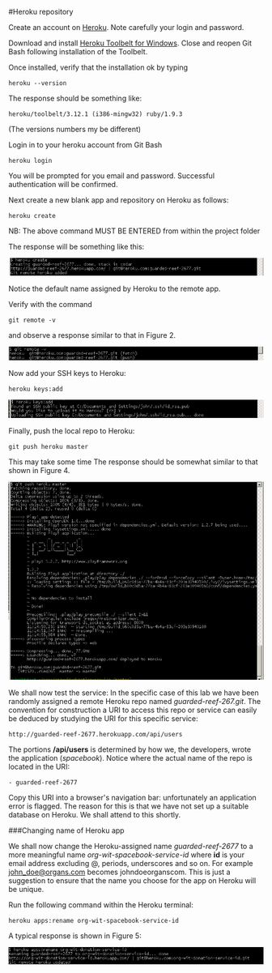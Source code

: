 #Heroku repository

Create an account on [Heroku](http://www.heroku.com). Note carefully your login and password.

Download and install [Heroku Toolbelt for Windows](https://toolbelt.heroku.com). Close and reopen Git Bash following installation of the Toolbelt. 

Once installed, verify that the installation ok by typing 

~~~
heroku --version
~~~

The response should be something like:
    
~~~
heroku/toolbelt/3.12.1 (i386-mingw32) ruby/1.9.3
~~~

(The versions numbers my be different)

Login in to your heroku account from Git Bash

~~~
heroku login
~~~

You will be prompted for you email and password. Successful authentication will be confirmed. 

Next create a new blank app and repository on Heroku as follows:

~~~
heroku create
~~~

NB: The above command MUST BE ENTERED from within the project folder

The response will be something like this:

![Figure 1: Heroku: app and repository created](img/heroku_003.png)

Notice the default name assigned by Heroku to the remote app.

Verify with the command 

~~~
git remote -v
~~~

and observe a response similar to that in Figure 2.

![Figure 2: Checking remote repo on Heroku](img/heroku_004.png)

Now add your SSH keys to Heroku:

~~~
heroku keys:add
~~~

![Figure 3: Heroku: Adding SSH Keys](img/heroku_005.png)

Finally, push the local repo to Heroku:

~~~
git push heroku master
~~~

This may take some time 
The response should be somewhat similar to that shown in Figure 4.

![Figure 4: Successful deployment](img/heroku_006.png)

We shall now test the service: In the specific case of this lab we have been randomly assigned a remote Heroku repo named *guarded-reef-267.git*. The convention for construction a URI to access this repo or service can easily be deduced by studying the URI for this specific service:

~~~
http://guarded-reef-2677.herokuapp.com/api/users
~~~

The portions **/api/users** is determined by how we, the developers, wrote the application (*spacebook*). Notice where the actual name of the repo is located in the URI:

    - guarded-reef-2677

Copy this URI into a browser's navigation bar: unfortunately an application error is flagged. The reason for this is that we have not set up a suitable database on Heroku. We shall attend to this shortly.

###Changing name of Heroku app

We shall now change the Heroku-assigned name *guarded-reef-2677* to a more meaningful name *org-wit-spacebook-service-id* where **id** is your email address excluding @, periods, underscores and so on. For example john_doe@organs.com becomes johndoeorganscom. This is just a suggestion to ensure that the name you choose for the app on Heroku will be unique.

Run the following command within the Heroku terminal:

~~~
heroku apps:rename org-wit-spacebook-service-id
~~~

A typical response is shown in Figure 5:

![Figure 5: Changing name of Heroku app from command line](img/heroku_007.png)

